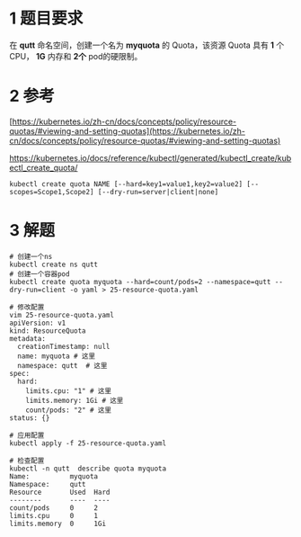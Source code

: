 

# 1 题目要求

在 **qutt** 命名空间，创建一个名为 **myquota** 的 Quota，该资源 Quota 具有 **1** 个CPU， **1G** 内存和 **2个** pod的硬限制。

# 2 参考

[https://kubernetes.io/zh-cn/docs/concepts/policy/resource-quotas/#viewing-and-setting-quotas](https://kubernetes.io/zh-cn/docs/concepts/policy/resource-quotas/#viewing-and-setting-quotas)

https://kubernetes.io/docs/reference/kubectl/generated/kubectl_create/kubectl_create_quota/

```
kubectl create quota NAME [--hard=key1=value1,key2=value2] [--scopes=Scope1,Scope2] [--dry-run=server|client|none]
```
# 3 解题 

```
# 创建一个ns
kubectl create ns qutt
# 创建一个容器pod
kubectl create quota myquota --hard=count/pods=2 --namespace=qutt --dry-run=client -o yaml > 25-resource-quota.yaml

# 修改配置
vim 25-resource-quota.yaml
apiVersion: v1
kind: ResourceQuota
metadata:
  creationTimestamp: null
  name: myquota # 这里
  namespace: qutt  # 这里
spec:
  hard:
    limits.cpu: "1" # 这里
    limits.memory: 1Gi # 这里
    count/pods: "2" # 这里
status: {}

# 应用配置
kubectl apply -f 25-resource-quota.yaml

# 检查配置
kubectl -n qutt  describe quota myquota
Name:          myquota
Namespace:     qutt
Resource       Used  Hard
--------       ----  ----
count/pods     0     2
limits.cpu     0     1
limits.memory  0     1Gi

```

